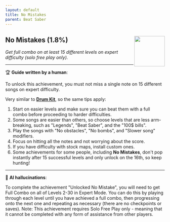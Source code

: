 ```yaml
---
layout: default
title: No Mistakes
parent: Beat Saber
---
```


## No Mistakes (1.8%) <img align="right" src="https://cdn.cloudflare.steamstatic.com/steamcommunity/public/images/apps/620980/071a27bff15d1f2a87461b29b7052ca4ace32586.jpg" width="96" height="96">

_Get full combo on at least 15 different levels on expert difficulty (solo free play only)._

---

:trophy: **Guide written by a human**:

To unlock this achievement, you must not miss a single note on 15 different songs on expert difficulty. 

Very similar to [**Drum Kit**](Drum_Kit.md), so the same tips apply:
1. Start on easier levels and make sure you can beat them with a full combo before proceeding to harder difficulties.
2. Some songs are easier than others, so choose levels that are less arm-breaking, such as "Legends", "Beat Saber", and the "100$ bills".
3. Play the songs with "No obstacles", "No bombs", and "Slower song" modifiers.
4. Focus on hitting all the notes and not worrying about the score.
5. If you have difficulty with stock maps, install custom ones.
6. Some achievements for some people, including **No Mistakes**, don't pop instantly after 15 successful levels and only unlock on the 16th, so keep hunting!

---

:robot: **AI hallucinations**:

To complete the achievement "Unlocked No Mistake", you will need to get Full Combo on all of Levels 2-30 in Expert Mode. You can do this by playing through each level until you have achieved a full combo, then progressing onto the next one and repeating as necessary (there are no checkpoints or saves).
Note: This achievement requires Solo Free Play only - meaning that it cannot be completed with any form of assistance from other players.
